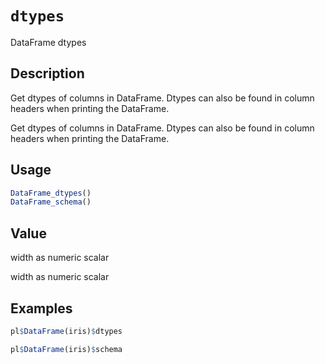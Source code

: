 # `dtypes`

DataFrame dtypes

## Description

Get dtypes of columns in DataFrame.
Dtypes can also be found in column headers when printing the DataFrame.

Get dtypes of columns in DataFrame.
Dtypes can also be found in column headers when printing the DataFrame.

## Usage

```r
DataFrame_dtypes()
DataFrame_schema()
```

## Value

width as numeric scalar

width as numeric scalar

## Examples

```r
pl$DataFrame(iris)$dtypes

pl$DataFrame(iris)$schema
```


